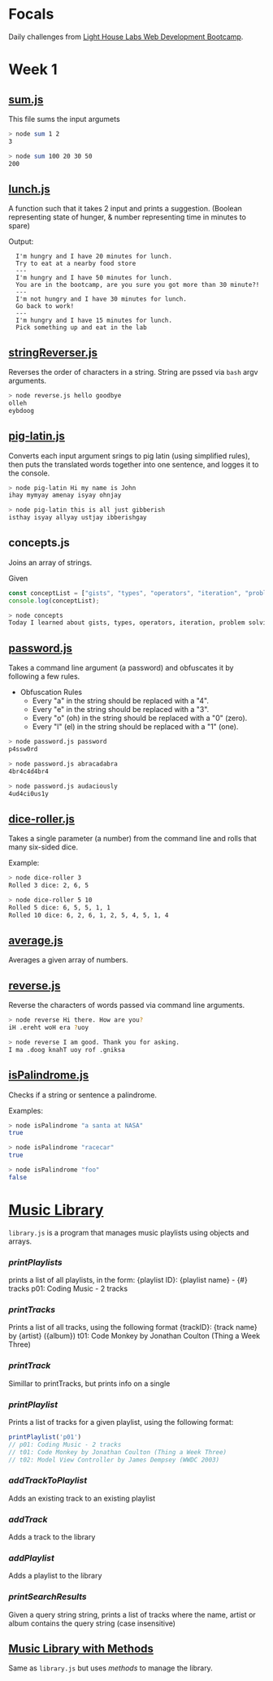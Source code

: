 # Focals
Daily challenges from [Light House Labs Web Development Bootcamp](https://www.lighthouselabs.ca/web-bootcamp).

# Week 1
## [sum.js](sum.js)
This file sums the input argumets
```bash
> node sum 1 2
3

> node sum 100 20 30 50
200
```

## [lunch.js](lunch.js)
A function such that it takes 2 input and prints a suggestion. (Boolean representing state of hunger, & number representing time in minutes to spare)

Output:
```
  I'm hungry and I have 20 minutes for lunch.
  Try to eat at a nearby food store
  ---
  I'm hungry and I have 50 minutes for lunch.
  You are in the bootcamp, are you sure you got more than 30 minute?!
  ---
  I'm not hungry and I have 30 minutes for lunch.
  Go back to work!
  ---
  I'm hungry and I have 15 minutes for lunch.
  Pick something up and eat in the lab
```

## [stringReverser.js](stringReverser.js)
Reverses the order of characters in a string. String are pssed via `bash` argv arguments.
 ```bash
> node reverse.js hello goodbye
olleh
eybdoog
```

## [pig-latin.js](pig-latin.js)
Converts each input argument srings to pig latin (using simplified rules), then puts the translated words together into one sentence, and logges it to the console.

```bash
> node pig-latin Hi my name is John
ihay mymyay amenay isyay ohnjay
```

```bash
> node pig-latin this is all just gibberish
isthay isyay allyay ustjay ibberishgay
```
## concepts.js
Joins an array of strings.

Given
```javascript
const conceptList = ["gists", "types", "operators", "iteration", "problem solving"];
console.log(conceptList);
```
```bash
> node concepts
Today I learned about gists, types, operators, iteration, problem solving.
```

## [password.js](password.js)
Takes a command line argument (a password) and obfuscates it by following a few rules.
* Obfuscation Rules
    * Every "a" in the string should be replaced with a "4".
    * Every "e" in the string should be replaced with a "3".
    * Every "o" (oh) in the string should be replaced with a "0" (zero).
    * Every "l" (el) in the string should be replaced with a "1" (one).

```bash 
> node password.js password
p4ssw0rd

> node password.js abracadabra
4br4c4d4br4

> node password.js audaciously
4ud4ci0us1y
```

## [dice-roller.js](dice-roller.js)
Takes a single parameter (a number) from the command line and rolls that many six-sided dice. 

Example:
```bash
> node dice-roller 3
Rolled 3 dice: 2, 6, 5

> node dice-roller 5 10
Rolled 5 dice: 6, 5, 5, 1, 1
Rolled 10 dice: 6, 2, 6, 1, 2, 5, 4, 5, 1, 4
```
## [average.js](average.js)
Averages a given array of numbers.


## [reverse.js](reverse.js)
Reverse the characters of words passed via command line arguments.

```bash
> node reverse Hi there. How are you?
iH .ereht woH era ?uoy

> node reverse I am good. Thank you for asking.
I ma .doog knahT uoy rof .gniksa
```

## [isPalindrome.js](isPalindrome.js)
Checks if a string or sentence a palindrome.

Examples:
```bash
> node isPalindrome "a santa at NASA"
true

> node isPalindrome "racecar"
true

> node isPalindrome "foo"
false
```

# [Music Library](library.js)
`library.js` is a program that manages music playlists using objects and arrays.
### *printPlaylists*
prints a list of all playlists, in the form:
  {playlist ID}: {playlist name} - {#} tracks
  p01: Coding Music - 2 tracks

### *printTracks*
Prints a list of all tracks, using the following format
  {trackID}: {track name} by {artist} ({album})
  t01: Code Monkey by Jonathan Coulton (Thing a Week Three)

### *printTrack*
Simillar to printTracks, but prints info on a single

### *printPlaylist*
Prints a list of tracks for a given playlist, using the following format:

```js
printPlaylist('p01')
// p01: Coding Music - 2 tracks
// t01: Code Monkey by Jonathan Coulton (Thing a Week Three)
// t02: Model View Controller by James Dempsey (WWDC 2003)
```
### *addTrackToPlaylist*
Adds an existing track to an existing playlist

### *addTrack*
Adds a track to the library

### *addPlaylist*
Adds a playlist to the library

### *printSearchResults*
Given a query string string, prints a list of tracks where the name, artist or album contains the query string (case insensitive)

## [Music Library with Methods](libraryWithMethods.js)
Same as `library.js` but uses *methods* to manage the library.